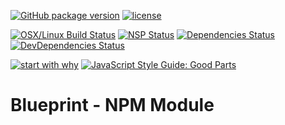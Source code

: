 [![GitHub package version](https://img.shields.io/github/package-json/v/basics/blueprint-npm-module.svg)](https://github.com/basics/blueprint-npm-module)
[![license](https://img.shields.io/github/license/basics/blueprint-npm-module.svg)](https://github.com/basics/blueprint-npm-module)

[![OSX/Linux Build Status](https://travis-ci.org/GrabarzUndPartner/gp-vue-boilerplate.svg?branch=master)](https://travis-ci.org/GrabarzUndPartner/gp-vue-boilerplate)
[![NSP Status](https://nodesecurity.io/orgs/basics/projects/4c593704-b3ef-4475-95ce-5e3bfeaf3261/badge)](https://nodesecurity.io/orgs/basics/projects/4c593704-b3ef-4475-95ce-5e3bfeaf3261)
[![Dependencies Status](https://david-dm.org/basics/blueprint-npm-module/status.svg)](https://david-dm.org/basics/blueprint-npm-module)
[![DevDependencies Status](https://david-dm.org/basics/blueprint-npm-module/dev-status.svg)](https://david-dm.org/basics/blueprint-npm-module?type=dev)

[![start with why](https://img.shields.io/badge/start%20with-why%3F-brightgreen.svg?style=flat)](http://www.ted.com/talks/simon_sinek_how_great_leaders_inspire_action)
[![JavaScript Style Guide: Good Parts](https://img.shields.io/badge/code%20style-goodparts-brightgreen.svg?style=flat)](https://github.com/dwyl/goodparts "JavaScript The Good Parts")

# Blueprint - NPM Module

